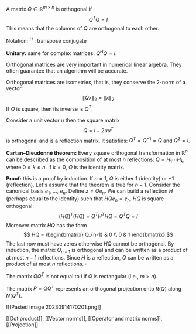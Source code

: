 A matrix $Q \in \mathbb R^{m \times n}$ is orthogonal if
$$
Q^T Q = I
$$
This means that the columns of $Q$ are orthogonal to each other.

Notation: ${}^H$ : transpose conjugate

**Unitary:** same for complex matrices: $Q^H Q = I$.

Orthogonal matrices are very important in numerical linear algebra. They often guarantee that an algorithm will be accurate.

Orthogonal matrices are isometries, that is, they conserve the 2-norm of a vector:
$$
\|Qx\|_2 = \|x\|_2
$$
If $Q$ is square, then its inverse is $Q^T$. 

Consider a unit vector $u$ then the square matrix
$$
Q = I - 2uu^T
$$
is orthogonal and is a reflection matrix. It satisfies: $Q^T = Q^{-1} = Q$ and $Q^2 = I$.

**Cartan–Dieudonné theorem:** Every square orthogonal transformation in $\mathbb R^n$ can be described as the composition of at most $n$ reflections: $Q = H_1 \cdots H_k$, where $0 \le k \le n$. If $k=0$, $Q$ is the identity matrix.

**Proof:** this is a proof by induction. If $n=1$, $Q$ is either 1 (identity) or $-1$ (reflection). Let's assume that the theorem is true for $n-1$. Consider the canonical basis $e_1$, ..., $e_n$. Define $z = Q e_n$. We can build a reflection $H$ (perhaps equal to the identity) such that $HQe_n = e_n$. $HQ$ is square orthogonal:
$$
(HQ)^T (HQ) = Q^T H^T H Q = Q^T Q = I
$$
Moreover matrix $HQ$ has the form
$$
HQ = \begin{bmatrix} Q_{n-1} & 0 \\ 0 & 1 \end{bmatrix}
$$
The last row must have zeros otherwise $HQ$ cannot be orthogonal. By induction, the matrix $Q_{n-1}$ is orthogonal and can be written as a product of at most $n-1$ reflections. Since $H$ is a reflection, $Q$ can be written as a product of at most $n$ reflections. 
$\square$

The matrix $QQ^T$ is not equal to $I$ if $Q$ is rectangular (i.e., $m > n$). 

The matrix $P=QQ^T$ represents an orthogonal projection onto $R(Q)$ along $N(Q^T)$.

![[Pasted image 20230914170201.png]]

[[Dot product]], [[Vector norms]], [[Operator and matrix norms]], [[Projection]]